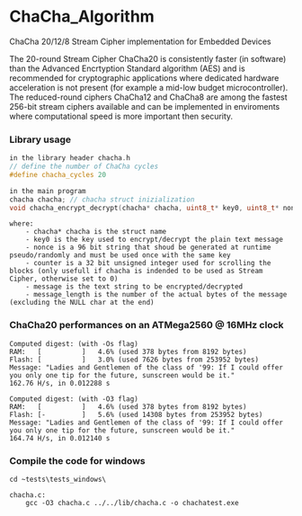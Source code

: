 # ChaCha_Algorithm
ChaCha 20/12/8 Stream Cipher implementation for Embedded Devices

The 20-round Stream Cipher ChaCha20 is consistently faster (in software) than the Advanced Encrtyption Standard algorithm (AES) and is recommended for cryptographic applications where dedicated hardware acceleration is not present (for example a mid-low budget microcontroller). The reduced-round ciphers ChaCha12 and ChaCha8 are among the fastest 256-bit stream ciphers available and can be implemented in enviroments where computational speed is more important then security. 

### Library usage
```c
in the library header chacha.h
// define the number of ChaCha cycles
#define chacha_cycles 20

in the main program    
chacha chacha; // chacha struct inizialization
void chacha_encrypt_decrypt(chacha* chacha, uint8_t* key0, uint8_t* nonce, uint32_t counter, uint8_t* message, uint64_t message_length);
```
```
where:
    - chacha* chacha is the struct name
    - key0 is the key used to encrypt/decrypt the plain text message
    - nonce is a 96 bit string that shoud be generated at runtime pseudo/randomly and must be used once with the same key
    - counter is a 32 bit unsigned integer used for scrolling the blocks (only usefull if chacha is indended to be used as Stream Cipher, otherwise set to 0)
    - message is the text string to be encrypted/decrypted
    - message_length is the number of the actual bytes of the message (excluding the NULL char at the end)
```
### ChaCha20 performances on an ATMega2560 @ 16MHz clock
```
Computed digest: (with -Os flag)
RAM:   [          ]   4.6% (used 378 bytes from 8192 bytes)
Flash: [          ]   3.0% (used 7626 bytes from 253952 bytes)
Message: "Ladies and Gentlemen of the class of '99: If I could offer you only one tip for the future, sunscreen would be it."
162.76 H/s, in 0.012288 s

Computed digest: (with -O3 flag)
RAM:   [          ]   4.6% (used 378 bytes from 8192 bytes)
Flash: [-         ]   5.6% (used 14308 bytes from 253952 bytes)
Message: "Ladies and Gentlemen of the class of '99: If I could offer you only one tip for the future, sunscreen would be it."
164.74 H/s, in 0.012140 s
```
### Compile the code for windows
```
cd ~tests\tests_windows\

chacha.c:
    gcc -O3 chacha.c ../../lib/chacha.c -o chachatest.exe
```
